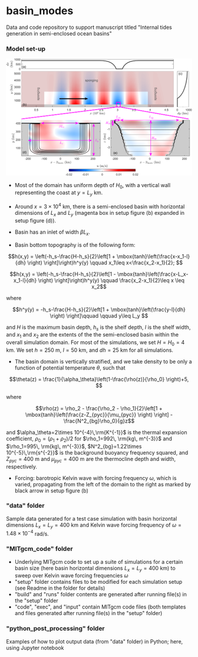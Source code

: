 # basin_modes
Data and code repository to support manuscript titled "Internal tides generation in semi-enclosed ocean basins"

### Model set-up

 ![setup_figure](setup.png)

 - Most of the domain has uniform depth of $H_0$, with a vertical wall representing the coast at $y=L_y$ km.
 - Around $x=3\times 10^{4}$ km, there is a semi-enclosed basin with horizontal dimensions of $L_x$ and $L_y$ (magenta box in setup figure (b) expanded in setup figure (d)).
 - Basin has an inlet of width $\beta L_x$.

 - Basin bottom topography is of the following form:

$$h(x,y) = \left(-h_s-\frac{H-h_s}{2}\left[1 + \mbox{tanh}\left(\frac{x-x_1-l}{dh} \right)  \right]\right)h^y(y) \qquad x_1\leq x<\frac{x_2-x_1}{2}; $$

$$h(x,y) = \left(-h_s-\frac{H-h_s}{2}\left[1 - \mbox{tanh}\left(\frac{x-L_x-x_1-l}{dh} \right)  \right]\right)h^y(y) \qquad \frac{x_2-x_1}{2}\leq x \leq x_2$$

where

$$h^y(y) = -h_s-\frac{H-h_s}{2}\left[1 + \mbox{tanh}\left(\frac{y-l}{dh} \right)  \right]\qquad \qquad y\leq L_y $$
    
and $H$ is the maximum basin depth, $h_s$ is the shelf depth, $l$ is the shelf width, and $x_1$ and $x_2$ are the extents of the the semi-enclosed basin within the overall simulation domain. 
For most of the simulations, we set $H=H_0=4$ km. We set $h=250$ m, $l=50$ km, and $dh=25$ km for all simulations.

   - The basin domain is vertically stratified, and we take density to be only a function of potential temperature $\theta$, such that 

$$\theta(z) = \frac{1}{\alpha_\theta}\left(1-\frac{\rho(z)}{\rho_0} \right)+5, $$

where

$$\rho(z) = \rho_2 - \frac{\rho_2 - \rho_1}{2}\left[1 + \mbox{tanh}\left(\frac{z-Z_{pyc}}{\mu_{pyc}} \right)  \right] - \frac{N^2_{bg}\rho_0}{g}z$$

and $\alpha_\theta=2\times 10^{-4}\,\rm{K^{-1}}$ is the thermal expansion coefficient, $\rho_0 = (\rho_1+\rho_2)/2$ for $\rho_1=992\, \rm{kg\, m^{-3}}$ and $\rho_1=995\, \rm{kg\, m^{-3}}$, $N^2_{bg}=1.22\times 10^{-5}\,\rm{s^{-2}}$ is the background buoyancy frequency squared, and $Z_{pyc}=400$ m and $\mu_{pyc}=400$ m are the thermocline depth and width, respectively.

  - Forcing: barotropic Kelvin wave with forcing frequency $\omega$, which is varied, propagating from the left of the domain to the right as marked by black arrow in setup figure (b)

### "data" folder 
 Sample data generated for a test case simulation with basin horizontal dimensions $L_x=L_y=400$ km and Kelvin wave forcing frequency of $\omega=1.48\times 10^{-4}$ rad/s. 
 
### "MITgcm_code" folder
 - Underlying MITgcm code to set up a suite of simulations for a certain basin size (here basin horizontal dimensions $L_x=L_y=400$ km) to sweep over Kelvin wave forcing frequencies $\omega$
 - "setup" folder contains files to be modified for each simulation setup (see Readme in the folder for details)
 - "build" and "runs" folder contents are generated after running file(s) in the "setup" folder
 - "code", "exec", and "input" contain MITgcm code files (both templates and files generated after running file(s) in the "setup" folder)
 
### "python_post_processing" folder 
 Examples of how to plot output data (from "data" folder) in Python; here, using Jupyter notebook
